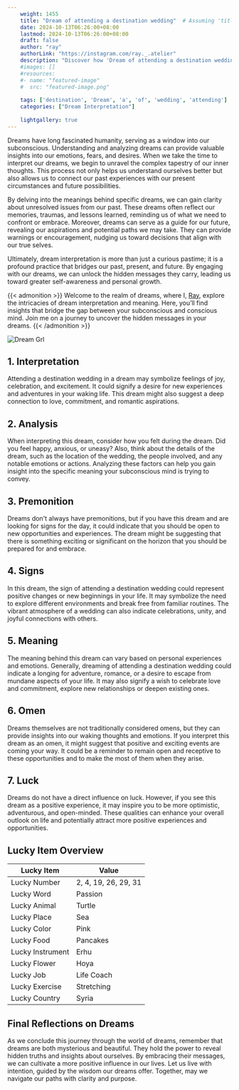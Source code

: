 ```yaml
---
    weight: 1455
    title: "Dream of attending a destination wedding"  # Assuming 'title' column exists
    date: 2024-10-13T06:26:00+08:00
    lastmod: 2024-10-13T06:26:00+08:00
    draft: false
    author: "ray"
    authorLink: "https://instagram.com/ray._.atelier"
    description: "Discover how 'Dream of attending a destination wedding' can interpret your future and uncover its significant meanings in your life."
    #images: []
    #resources:
    #- name: "featured-image"
    #  src: "featured-image.png"
    
    tags: ['destination', 'Dream', 'a', 'of', 'wedding', 'attending']
    categories: ["Dream Interpretation"]
    
    lightgallery: true
---
```

    
Dreams have long fascinated humanity, serving as a window into our subconscious. Understanding and analyzing dreams can provide valuable insights into our emotions, fears, and desires. When we take the time to interpret our dreams, we begin to unravel the complex tapestry of our inner thoughts. This process not only helps us understand ourselves better but also allows us to connect our past experiences with our present circumstances and future possibilities.

By delving into the meanings behind specific dreams, we can gain clarity about unresolved issues from our past. These dreams often reflect our memories, traumas, and lessons learned, reminding us of what we need to confront or embrace. Moreover, dreams can serve as a guide for our future, revealing our aspirations and potential paths we may take. They can provide warnings or encouragement, nudging us toward decisions that align with our true selves.

Ultimately, dream interpretation is more than just a curious pastime; it is a profound practice that bridges our past, present, and future. By engaging with our dreams, we can unlock the hidden messages they carry, leading us toward greater self-awareness and personal growth.

{{< admonition >}}
Welcome to the realm of dreams, where I, [Ray](https://instagram.com/ray._.atelier), explore the intricacies of dream interpretation and meaning. Here, you’ll find insights that bridge the gap between your subconscious and conscious mind. Join me on a journey to uncover the hidden messages in your dreams.
{{< /admonition >}}

![Dream Grl](https://cdn.pixabay.com/photo/2017/11/02/03/35/gothic-2910057_1280.jpg "Dream Grl")

## 1. Interpretation
 Attending a destination wedding in a dream may symbolize feelings of joy, celebration, and excitement. It could signify a desire for new experiences and adventures in your waking life. This dream might also suggest a deep connection to love, commitment, and romantic aspirations.

## 2. Analysis
 When interpreting this dream, consider how you felt during the dream. Did you feel happy, anxious, or uneasy? Also, think about the details of the dream, such as the location of the wedding, the people involved, and any notable emotions or actions. Analyzing these factors can help you gain insight into the specific meaning your subconscious mind is trying to convey.

## 3. Premonition
 Dreams don't always have premonitions, but if you have this dream and are looking for signs for the day, it could indicate that you should be open to new opportunities and experiences. The dream might be suggesting that there is something exciting or significant on the horizon that you should be prepared for and embrace.

## 4. Signs
 In this dream, the sign of attending a destination wedding could represent positive changes or new beginnings in your life. It may symbolize the need to explore different environments and break free from familiar routines. The vibrant atmosphere of a wedding can also indicate celebrations, unity, and joyful connections with others.

## 5. Meaning
 The meaning behind this dream can vary based on personal experiences and emotions. Generally, dreaming of attending a destination wedding could indicate a longing for adventure, romance, or a desire to escape from mundane aspects of your life. It may also signify a wish to celebrate love and commitment, explore new relationships or deepen existing ones.

## 6. Omen
 Dreams themselves are not traditionally considered omens, but they can provide insights into our waking thoughts and emotions. If you interpret this dream as an omen, it might suggest that positive and exciting events are coming your way. It could be a reminder to remain open and receptive to these opportunities and to make the most of them when they arise.

## 7. Luck
 Dreams do not have a direct influence on luck. However, if you see this dream as a positive experience, it may inspire you to be more optimistic, adventurous, and open-minded. These qualities can enhance your overall outlook on life and potentially attract more positive experiences and opportunities.

## Lucky Item Overview
| Lucky Item          | Value              |
|---------------|--------------------|
| Lucky Number        | 2, 4, 19, 26, 29, 31  |
| Lucky Word          | Passion |
| Lucky Animal        | Turtle |
| Lucky Place         | Sea     |
| Lucky Color         | Pink     |
| Lucky Food          | Pancakes      |
| Lucky Instrument    | Erhu |
| Lucky Flower        | Hoya    |
| Lucky Job           | Life Coach       |
| Lucky Exercise      | Stretching  |
| Lucky Country       | Syria    |


##  Final Reflections on Dreams

As we conclude this journey through the world of dreams, remember that dreams are both mysterious and beautiful. They hold the power to reveal hidden truths and insights about ourselves. By embracing their messages, we can cultivate a more positive influence in our lives. Let us live with intention, guided by the wisdom our dreams offer. Together, may we navigate our paths with clarity and purpose.
